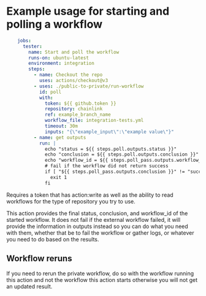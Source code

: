 # Example usage for starting and polling a workflow

``` yaml
    jobs:
      tester:
        name: Start and poll the workflow
        runs-on: ubuntu-latest
        environment: integration
        steps:
          - name: Checkout the repo
            uses: actions/checkout@v3
          - uses: ./public-to-private/run-workflow
            id: poll
            with:
              token: ${{ github.token }}
              repository: chainlink
              ref: example_branch_name
              workflow_file: integration-tests.yml
              timeout: 30m
              inputs: "{\"example_input\":\"example value\"}"
          - name: get outputs
            run: |
              echo "status = ${{ steps.poll.outputs.status }}"
              echo "conclusion = ${{ steps.poll.outputs.conclusion }}"
              echo "workflow_id = ${{ steps.poll_pass.outputs.workflow_id }}"
              # fail if the workflow did not return success
              if [ "${{ steps.poll_pass.outputs.conclusion }}" != "success" ]; then
                exit 1
              fi
```

Requires a token that has action:write as well as the ability to read workflows for the type of repository you try to use.

This action provides the final status, conclusion, and workflow_id of the started workflow. It does not fail if the external workflow failed, it will provide the information in outputs instead so you can do what you need with them, whether that be to fail the workflow or gather logs, or whatever you need to do based on the results.

## Workflow reruns

If you need to rerun the private workflow, do so with the workflow running this action and not the workflow this action starts otherwise you will not get an updated result.

